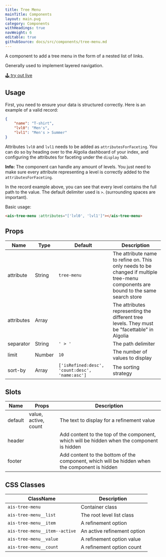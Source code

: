 ```yaml
---
title: Tree Menu
mainTitle: Components
layout: main.pug
category: Components
withHeadings: true
navWeight: 6
editable: true
githubSource: docs/src/components/tree-menu.md
---
```


A component to add a tree menu in the form of a nested list of links.

Generally used to implement layered navigation.

<a class="btn btn-static-theme" href="stories/?selectedKind=TreeMenu">🕹 try out live</a>

## Usage

First, you need to ensure your data is structured correctly.
Here is an example of a valid record:

```json
{
    "name": "T-shirt",
    "lvl0": "Men's",
    "lvl1": "Men's > Summer"
}
```

Attributes `lvl0` and `lvl1` needs to be added as `attributesForFaceting`. You can do so by heading over to the Algolia dashboard of your index, and configuring the attributes for faceting under the `display` tab.

**Info:** The component can handle any amount of levels. You just need to make sure every attribute representing a level is correctly added to the `attributesForFaceting`.

In the record example above, you can see that every level contains the full path to the value.
The default delimiter used is ` > `. (surrounding spaces are important).


Basic usage:

```html
<ais-tree-menu :attributes="['lvl0', 'lvl1']"></ais-tree-menu>
```

## Props

| Name       | Type   | Default                                        | Description                                                                                                                           |
|------------|--------|------------------------------------------------|---------------------------------------------------------------------------------------------------------------------------------------|
| attribute  | String | `tree-menu`                                    | The attribute name to refine on. This only needs to be changed if multiple tree-menu components are bound to the same search store |
| attributes | Array  |                                                | The attributes representing the different tree levels. They must be "facettable" in Algolia                                             |
| separator  | String | `' > '`                                        | The path delimiter                                                                                                                      |
| limit      | Number | `10`                                           | The number of values to display                                                                                                         |
| sort-by    | Array  | `['isRefined:desc', 'count:desc', 'name:asc']` | The sorting strategy                                                                                                                    |

## Slots

| Name    | Props                | Description                                                                                     |
|---------|----------------------|-------------------------------------------------------------------------------------------------|
| default | value, active, count | The text to display for a refinement value                                                      |
| header  |                      | Add content to the top of the component, which will be hidden when the component is hidden      |
| footer  |                      | Add content to the bottom of the component, which will be hidden when the component is hidden   |

## CSS Classes

| ClassName                     | Description                 |
|-------------------------------|-----------------------------|
| `ais-tree-menu`               | Container class             |
| `ais-tree-menu__list`         | The root level list class   |
| `ais-tree-menu__item`         | A refinement option         |
| `ais-tree-menu__item--active` | An active refinement option |
| `ais-tree-menu__value`        | A refinement option value   |
| `ais-tree-menu__count`        | A refinement option count   |
